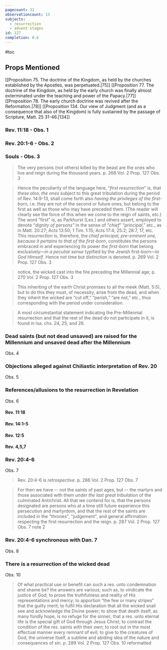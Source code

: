 ```yaml
---
pagecount: 31
observationcount: 13
subjects:
  - resurrection
  - advent stages
id: 127
completion: 0.6
---
```

#toc

## Props Mentioned
[[Proposition 75. The doctrine of the Kingdom, as held by the churches established by the Apostles, was perpetuated.|75]] [[Proposition 77. The doctrine of the Kingdom, as held by the early church was finally almost exterminated under the teaching and power of the Papacy.|77]] [[Proposition 78. The early church doctrine was revived after the Reformation.|78]] [[Proposition 134. Our view of Judgment (and as a consequence that also of the Kingdom) is fully sustained by the passage of Scripture, Matt. 25 31-46.|134]] 

### Rev. 11:18 - Obs. 1

### Rev. 20:1-6 - Obs. 2

### Souls - Obs. 3
>The very persons (not others) killed by the beast are the ones who live and reign during the thousand years.
>p. 268 Vol. 2 Prop. 127 Obs. 3

>Hence the peculiarity of the language here, “*first resurrection*” is, that *these also, the ones* subject to this great tribulation during the period of Rev. 14:9-13, shall come forth also *having the privileges of the first-born*, i.e. they are not of the second or future ones, but belong to the first as well as those who may have preceded them. (The reader will clearly see the force of this when we come to the reign of saints, etc.) The word “first” is, as Parkhurst (Lex.) and others assert, employed to denote “*dignity of persons*” in the sense of “*chief*” “*principal*,” etc., as in Matt. 20:27; Acts 13:50; 1 Tim. 1:15; Acts 17:4; 25:2; 28:7, 17, etc. This resurrection is, therefore, the *chief principal, pre-eminent one, because it pertains to that of the first-born*, constitutes the persons embraced in and experiencing its power *the first-born* that belong exclusively—*in a peculiar sense* typified by the Jewish first-born—*to God Himself*. Hence not time but distinction is denoted.
>p. 269 Vol. 2 Prop. 127 Obs. 3

>notice, the wicked cast into the fire preceding the Millennial age;
>p. 270 Vol. 2 Prop. 127 Obs. 3

>This inheriting of the earth Christ promises to all the meek (Matt. 5:5), but to do this they must, of necessity, arise from the dead, and when they inherit the wicked are “cut off,” “perish,” “are not,” etc., thus corresponding with the period under consideration.


>A most circumstantial statement indicating the Pre-Millennial resurrection and that the rest of the dead do not participate in it, is found in Isa. chs. 24, 25, and 26.


### Dead saints (but not dead unsaved) are raised for the Millennium and unsaved dead after the Millennium
Obs. 4

### Objections alleged against Chiliastic interpretation of Rev. 20
Obs. 5

### References/allusions to the resurrection in Revelation
Obs. 6
#### Rev. 11:18
#### Rev. 14:1-5
#### Rev. 12:5
#### Rev. 4,5,7

### Rev. 20:4-6
Obs. 7

>Rev. 20:4-6 is *retrospective*.
>p. 286 Vol. 2 Prop. 127 Obs. 7

>For then we have -- not the saints of past ages, but -- the martyrs and those associated with them *under the last great tribulation* of the culminated Antichrist. All that we contend for is, that the persons designated are persons who at a time still future experience this persecution and martyrdom, and that the rest of the saints are included in the "thrones", "judgement", and general affirmation respecting the first resurrection and the reign.
>p. 287 Vol. 2 Prop. 127 Obs. 7 note 2
### Rev. 20:4-6 synchronous with Dan. 7
Obs. 8

### There is a resurrection of the wicked dead
Obs. 10

>Of what practical use or benefit can such a res. unto condemnation and shame be? the answers are various; such as, 
>	to vindicate the justice of God; 
>	to prove the truthfulness and reality of His representations and mercy; 
>	to apportion “the few or many stripes” that the guilty merit; 
>	to fulfil His declaration that all the wicked snail see and acknowledge the Divine power; 
>	to show that death itself, as many fondly hope, is no refuge for the sinner; 
>	that a res. unto eternal life is the special gift of God through Jesus Christ; 
>	to contrast the condition of the res. saints with their own; 
>	to root out in the most effectual manner every remnant of evil; 
>	to give to the creatures of God, the universe itself, a sublime and abiding idea of the nature and consequences of sin.
>p. 289 Vol. 2 Prop. 127 Obs. 10 reformatted












